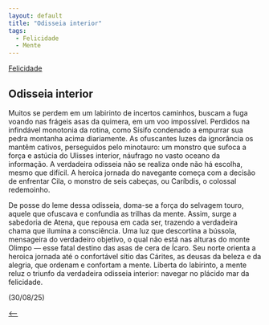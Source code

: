```yaml
---
layout: default
title: "Odisseia interior"
tags:
  - Felicidade
  - Mente
--- 
```




[Felicidade](./)

## Odisseia interior

Muitos se perdem em um labirinto de incertos caminhos, buscam a fuga voando nas frágeis asas da quimera, em um voo impossível. Perdidos na infindável monotonia da rotina, como Sísifo condenado a empurrar sua pedra montanha acima diariamente. As ofuscantes luzes da ignorância os mantêm cativos, perseguidos pelo minotauro: um monstro que sufoca a força e astúcia do Ulisses interior, náufrago no vasto oceano da informação. A verdadeira odisseia não se realiza onde não há escolha, mesmo que difícil. A heroica jornada do navegante começa com a decisão de enfrentar Cila, o monstro de seis cabeças, ou Caríbdis, o colossal redemoinho.

De posse do leme dessa odisseia, doma-se a força do selvagem touro, aquele que ofuscava e confundia as trilhas da mente. Assim, surge a sabedoria de Atena, que repousa em cada ser, trazendo a verdadeira chama que ilumina a consciência. Uma luz que descortina a bússola, mensageira do verdadeiro objetivo, o qual não está nas alturas do monte Olimpo — esse fatal destino das asas de cera de Ícaro. Seu norte orienta a heroica jornada até o confortável sítio das Cárites, as deusas da beleza e da alegria, que ordenam e confortam a mente. Liberta do labirinto, a mente reluz o triunfo da verdadeira odisseia interior: navegar no plácido mar da felicidade.

(30/08/25)

[<--](./)
